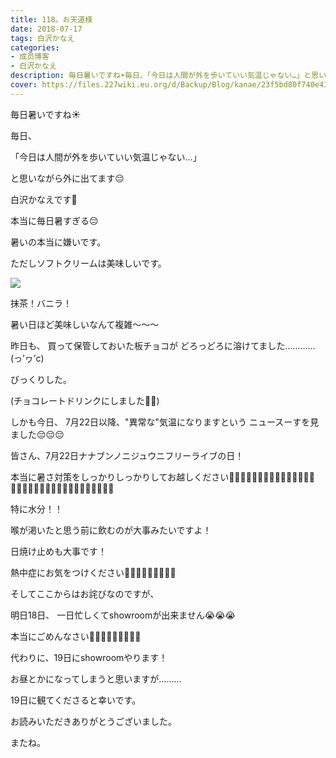 ```yaml
---
title: 118。お天道様
date: 2018-07-17
tags: 白沢かなえ
categories: 
- 成员博客
- 白沢かなえ
description: 毎日暑いですね☀️毎日、「今日は人間が外を歩いていい気温じゃない…」と思いながら外に出てます😔白沢かなえです🌷...
cover: https://files.227wiki.eu.org/d/Backup/Blog/kanae/23f5bd80f740e43bbf10b43ca3528.jpg 
---
```










毎日暑いですね☀️








毎日、


「今日は人間が外を歩いていい気温じゃない…」


と思いながら外に出てます😔








白沢かなえです🌷













本当に毎日暑すぎる😔




暑いの本当に嫌いです。











ただしソフトクリームは美味しいです。


![](https://files.227wiki.eu.org/d/Backup/Blog/kanae/23f5bd80f740e43bbf10b43ca3528.jpg)




抹茶！バニラ！



暑い日ほど美味しいなんて複雑〜〜〜
















昨日も、
買って保管しておいた板チョコが
どろっどろに溶けてました…………(っ’ヮ’c)




びっくりした。






(チョコレートドリンクにしました🥤🍫)


















しかも今日、
7月22日以降、"異常な"気温になりますという
ニュースーすを見ました😔😔😔












皆さん、7月22日ナナブンノニジュウニフリーライブの日！



本当に暑さ対策をしっかりしっかりしてお越しください🙇🏻‍♀️🙇🏻‍♀️🙇🏻‍♀️🙇🏻‍♀️🙇🏻‍♀️🙇🏻‍♀️🙇🏻‍♀️🙇🏻‍♀️🙇🏻‍♀️🙇🏻‍♀️🙇🏻‍♀️







特に水分！！



喉が渇いたと思う前に飲むのが大事みたいですよ！





日焼け止めも大事です！







熱中症にお気をつけください🙇🏻‍♀️🙇🏻‍♀️🙇🏻‍♀️





















そしてここからはお詫びなのですが、








明日18日、
一日忙しくてshowroomが出来ません😭😭😭





本当にごめんなさい🙇🏻‍♀️🙇🏻‍♀️🙇🏻‍♀️












代わりに、19日にshowroomやります！







お昼とかになってしまうと思いますが………





19日に観てくださると幸いです。






















お読みいただきありがとうございました。


またね。


